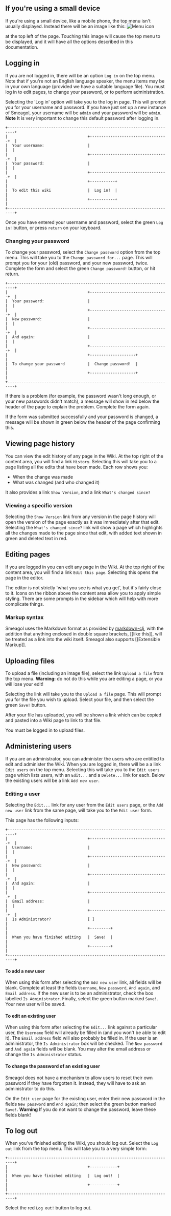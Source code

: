 ## If you're using a small device
If you're using a small device, like a mobile phone, the top menu isn't usually displayed. Instead there will be an image like this:
![Menu icon](/img/three-lines.png)

at the top left of the page. Touching this image will cause the top menu to be displayed, and it will have all the options described in this documentation.

## Logging in
If you are not logged in, there will be an option `Log in` on the top menu. Note that if you're not an English language speaker, the menu items may be in your own language (provided we have a suitable language file). You must log in to edit pages, to change your password, or to perform administration.

Selecting the 'Log in' option will take you to the log in page. This will prompt you for your username and password. If you have just set up a new instance of Smeagol, your username will be `admin` and your password will be `admin`. **Note** It is very important to change this default password after logging in.

    +-------------------------------------------------------------------------+
    |                                   +----------------------------------+  |
    |  Your username:                   |                                  |  |
    |                                   +----------------------------------+  |
    |  Your password:                   |                                  |  |
    |                                   +----------------------------------+  |
    |                                   +-----------+                         |
    |  To edit this wiki                |  Log in!  |                         |
    |                                   +-----------+                         |
    +-------------------------------------------------------------------------+

Once you have entered your username and password, select the green `Log in!` button, or press `return` on your keyboard.

### Changing your password
To change your password, select the `Change password` option from the top menu. This will take you to the `Change password for...` page. This will prompt you for your (old) password, and your new password, twice. Complete the form and select the green `Change password!` button, or hit return.

    +-------------------------------------------------------------------------+
    |                                   +----------------------------------+  |
    |  Your password:                   |                                  |  |
    |                                   +----------------------------------+  |
    |  New password:                    |                                  |  |
    |                                   +----------------------------------+  |
    |  And again:                       |                                  |  |
    |                                   +----------------------------------+  |
    |                                   +--------------------+                |
    |  To change your password          |  Change password!  |                |
    |                                   +--------------------+                |
    +-------------------------------------------------------------------------+

If there is a problem (for example, the password wasn't long enough, or your new passwords didn't match), a message will show in red below the header of the page to explain the problem. Complete the form again.

If the form was submitted successfully and your password is changed, a message will be shown in green below the header of the page confirming this.

## Viewing page history
You can view the edit history of any page in the Wiki. At the top right of the content area, you will find a link `History`. Selecting this will take you to a page listing all the edits that have been made. Each row shows you:

* When the change was made
* What was changed (and who changed it)

It also provides a link `Show Version`, and a link `What's changed since?`

### Viewing a specific version
Selecting the `Show Version` link from any version in the page history will open the version of the page exactly as it was immediately after that edit. Selecting the `What's changed since?` link will show a page which highlights all the changes made to the page since that edit, with added text shown in green and deleted text in red.

## Editing pages
If you are logged in you can edit any page in the Wiki. At the top right of the content area, you will find a link `Edit this page`. Selecting this opens the page in the editor.

The editor is not strictly 'what you see is what you get', but it's fairly close to it. Icons on the ribbon above the content area allow you to apply simple styling. There are some prompts in the sidebar which will help with more complicate things.

### Markup syntax
Smeagol uses the Markdown format as provided by [markdown-clj](https://github.com/yogthos/markdown-clj), with the addition that anything enclosed in double square brackets, \[\[like this\]\], will be treated as a link into the wiki itself. Smeagol also supports [[Extensible Markup]].

## Uploading files
To upload a file (including an image file), select the link `Upload a file` from the top menu. **Warning:** do not do this while you are editing a page, or you will lose your edit!

Selecting the link will take you to the `Upload a file` page. This will prompt you for the file you wish to upload. Select your file, and then select the green `Save!` button.

After your file has uploaded, you will be shown a link which can be copied and pasted into a Wiki page to link to that file.

You must be logged in to upload files.

## Administering users

If you are an administrator, you can administer the users who are entitled to edit and administer the Wiki. When you are logged in, there will be a a link `Edit users` on the top menu. Selecting this will take you to the `Edit users` page which lists users, with an `Edit...` and a `Delete...` link for each. Below the existing users will be a link `Add new user`.

### Editing a user

Selecting the `Edit...` link for any user from the `Edit users` page, or the `Add new user` link from the same page, will take you to the `Edit user` form.

This page has the following inputs:

    +-------------------------------------------------------------------------+
    |                                   +----------------------------------+  |
    |  Username:                        |                                  |  |
    |                                   +----------------------------------+  |
    |  New password:                    |                                  |  |
    |                                   +----------------------------------+  |
    |  And again:                       |                                  |  |
    |                                   +----------------------------------+  |
    |  Email address:                   |                                  |  |
    |                                   +----------------------------------+  |
    |  Is Administrator?                [ ]                                   |
    |                                   +---------+                           |
    |  When you have finished editing   |  Save!  |                           |
    |                                   +---------+                           |
    +-------------------------------------------------------------------------+

#### To add a new user

When using this form after selecting the `Add new user` link, all fields will be blank. Complete at least the fields `Username`, `New password`, `And again`, and `Email address`. If the new user is to be an administrator, check the box labelled `Is Administrator`. Finally, select the green button marked `Save!`. Your new user will be saved.

#### To edit an existing user

When using this form after selecting the `Edit...` link against a particular user, the `Username` field will already be filled in (and you won't be able to edit it). The `Email address` field will also probably be filled in. If the user is an administrator, the `Is Administrator` box will be checked. The `New password` and `And again` fields will be blank. You may alter the email address or change the `Is Administrator` status.

#### To change the password of an existing user

Smeagol does not have a mechanism to allow users to reset their own password if they have forgotten it. Instead, they will have to ask an administrator to do this.

On the `Edit user` page for the existing user, enter their new password in the fields `New password` and `And again`; then select the green button marked `Save!`. **Warning** If you do not want to change the password, leave these fields blank!

## To log out

When you've finished editing the Wiki, you should log out. Select the `Log out` link from the top menu. This will take you to a very simple form:

    +-------------------------------------------------------------------------+
    |                                   +------------+                        |
    |  When you have finished editing   |  Log out!  |                        |
    |                                   +------------+                        |
    +-------------------------------------------------------------------------+

Select the red `Log out!` button to log out.


